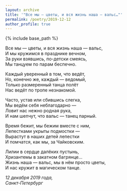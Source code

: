 ```yaml
---
layout: archive
title: '"Все мы — цветы, и вся жизнь наша — вальс…"'
permalink: /poetry/2019-12-12
author_profile: true
---
```


{% include base_path %}

Все мы — цветы, и вся жизнь наша — вальс, <br>
И мы кружимся в празднике вечном, <br>
За руки взявшись, по-детски смеясь, <br>
Мы танцуем по парам беспечно. <br>

Каждый уверенный в том, что ведёт, <br>
Но, конечно же, каждый — ведомый, <br>
Только размеренный танца полёт <br>
Нас ведёт по тропе незнакомой. <br>

Часто, устав или сбившись слегка, <br>
Мы ведём себя неблагодарно — <br>
Ловит нас нежно родная рука, <br>
И нам шепчут, что вальс — танец парный. <br>

Время бежит, мы бежим вместе с ним, <br>
Лепестками укрыты подмостки — <br>
Вырастут в наших детей лепестки <br>
И помчатся, как мы, за Чайковским. <br>

Лилии в сердце далёких пустынь, <br>
Хризантемы в закатном багрянце… <br>
Жизнь наша — вальс, мы в нём просто цветы, <br>
И нас кружит в магическом танце. <br>

<i>12 декабря 2019 года,</i> <br>
<i>Санкт-Петербург</i>